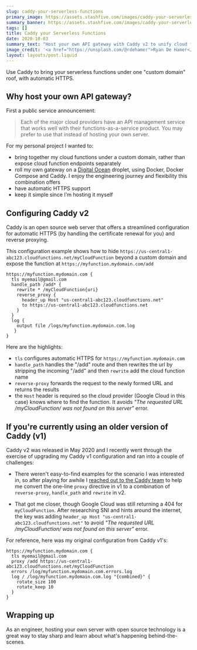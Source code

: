 ```yaml
---
slug: caddy-your-serverless-functions
primary_image: https://assets.stashfive.com/images/caddy-your-serverless-functions/full.jpeg
summary_banner: https://assets.stashfive.com/images/caddy-your-serverless-functions/slice.jpeg
tags: []
title: Caddy your Serverless Functions
date: 2020-10-03
summary_text: "Host your own API gateway with Caddy v2 to unify cloud functions under a custom domain with automatic HTTPS, reverse proxying, and streamlined configuration."
image_credit: '<a href="https://unsplash.com/@rdehamer">Ryan De Hamer</a>'
layout: layouts/post.liquid
---
```


Use Caddy to bring your serverless functions under one "custom domain" roof, with automatic HTTPS.

## Why host your own API gateway?

First a public service announcement:

<blockquote>Each of the major cloud providers have an API management service that works well with their functions-as-a-service product. You may prefer to use that instead of hosting your own server.</blockquote>

For my personal project I wanted to:

- bring together my cloud functions under a custom domain, rather than expose cloud function endpoints separately
- roll my own gateway on a [Digital Ocean](https://m.do.co/c/719f812c82c6) droplet, using Docker, Docker Compose and Caddy. I enjoy the engineering journey and flexibility this combination offers
- have automatic HTTPS support
- keep it simple since I'm hosting it myself

## Configuring Caddy v2

Caddy is an open source web server that offers a streamlined configuration for automatic HTTPS (by handling the certificate renewal for you) and reverse proxying.

This configuration example shows how to hide `https://us-central1-abc123.cloudfunctions.net/myCloudFunction` beyond a custom domain and expose the function at `https://myfunction.mydomain.com/add`

```
https://myfunction.mydomain.com {
  tls myemail@gmail.com
  handle_path /add* {
    rewrite * /myCloudFunction{uri}
    reverse_proxy {
      header_up Host "us-central1-abc123.cloudfunctions.net"
      to https://us-central1-abc123.cloudfunctions.net
    }
  }
  log {
    output file /logs/myfunction.mydomain.com.log
   }
}
```

Here are the highlights:

- `tls` configures automatic HTTPS for `https://myfunction.mydomain.com`
- `handle_path` handles the "/add" route and then rewrites the url by stripping the incoming "/add" and then `rewrite` add the cloud function name
- `reverse-proxy` forwards the request to the newly formed URL and returns the results
- the `Host` header is required so the cloud provider (Google Cloud in this case) knows where to find the function. It avoids _"The requested URL /myCloudFunction/ was not found on this server"_ error.

## If you're currently using an older version of Caddy (v1)

Caddy v2 was released in May 2020 and I recently went through the exercise of upgrading my Caddy v1 configuration and ran into a couple of challenges:

- There weren't easy-to-find examples for the scenario I was interested in, so after playing for awhile I [reached out to the Caddy team](https://github.com/caddyserver/caddy/issues/3773) to help me convert the one-line `proxy` directive in v1 to a combination of `reverse-proxy`, `handle_path` and `rewrite` in v2.

- That got me closer, though Google Cloud was still returning a 404 for `myCloudFunction`. After researching SNI and hints around the internet, the key was adding `header_up Host "us-central1-abc123.cloudfunctions.net"` to avoid _"The requested URL /myCloudFunction/ was not found on this server"_ error.

For reference, here was my original configuration from Caddy v1's:

```
https://myfunction.mydomain.com {
  tls myemail@gmail.com
  proxy /add https://us-central1-abc123.cloudfunctions.net/myCloudFunction
  errors /log/myfunction.mydomain.com.errors.log
  log / /log/myfunction.mydomain.com.log "{combined}" {
    rotate_size 100
    rotate_keep 10
  }
}
```

## Wrapping up

As an engineer, hosting your own server with open source technology is a great way to stay sharp and learn about what's happening behind-the-scenes.
